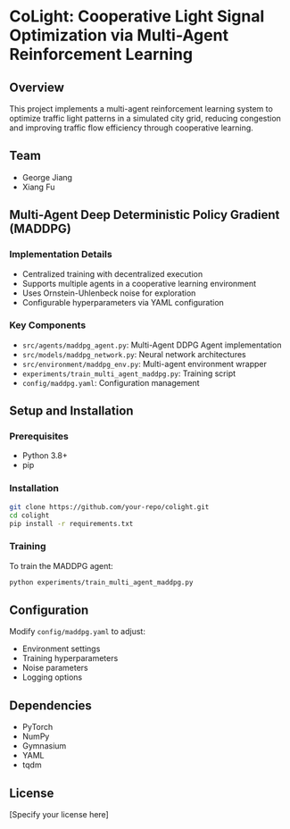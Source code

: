 # CoLight: Cooperative Light Signal Optimization via Multi-Agent Reinforcement Learning

## Overview
This project implements a multi-agent reinforcement learning system to optimize traffic light patterns in a simulated city grid, reducing congestion and improving traffic flow efficiency through cooperative learning.

## Team
- George Jiang
- Xiang Fu

## Multi-Agent Deep Deterministic Policy Gradient (MADDPG)

### Implementation Details
- Centralized training with decentralized execution
- Supports multiple agents in a cooperative learning environment
- Uses Ornstein-Uhlenbeck noise for exploration
- Configurable hyperparameters via YAML configuration

### Key Components
- `src/agents/maddpg_agent.py`: Multi-Agent DDPG Agent implementation
- `src/models/maddpg_network.py`: Neural network architectures
- `src/environment/maddpg_env.py`: Multi-agent environment wrapper
- `experiments/train_multi_agent_maddpg.py`: Training script
- `config/maddpg.yaml`: Configuration management

## Setup and Installation

### Prerequisites
- Python 3.8+
- pip

### Installation
```bash
git clone https://github.com/your-repo/colight.git
cd colight
pip install -r requirements.txt
```

### Training
To train the MADDPG agent:
```bash
python experiments/train_multi_agent_maddpg.py
```

## Configuration
Modify `config/maddpg.yaml` to adjust:
- Environment settings
- Training hyperparameters
- Noise parameters
- Logging options

## Dependencies
- PyTorch
- NumPy
- Gymnasium
- YAML
- tqdm

## License
[Specify your license here]